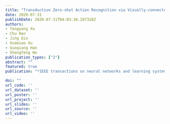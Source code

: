 ```yaml
---
title: "Transductive Zero-shot Action Recognition via Visually-connected Graph Convolutional Networks"
date: 2020-07-31
publishDate: 2020-07-31T04:03:36.287328Z
authors:
- Yangyang Xu
- Chu Han
- Jing Qin
- Xuemiao Xu
- Guoqiang Han
- Shengfeng He
publication_types: ["2"]
abstract: ""
featured: true
publication: "*IEEE transactions on neural networks and learning systems*"

doi: ""
url_code: ''
url_dataset: ''
url_poster: ''
url_project: ''
url_slides: ''
url_source: ''
url_video: ''
---
```


